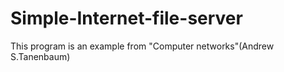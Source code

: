 # Simple-Internet-file-server
This program is an example from "Computer networks"(Andrew S.Tanenbaum) 
